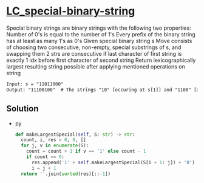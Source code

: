 # [LC_special-binary-string](https://leetcode.com/problems/special-binary-string)

Special binary strings are binary strings with the following two properties:
Number of 0's is equal to the number of 1's
Every prefix of the binary string has at least as many 1's as 0's
Given special binary string s
Move consists of choosing two consecutive, non-empty, special substrings of s, and swapping them
2 strs are consecutive if last character of first string is exactly 1 idx before first character of second string
Return lexicographically largest resulting string possible after applying mentioned operations on string

```txt
Input: s = "11011000"
Output: "11100100"  # The strings "10" [occuring at s[1]] and "1100" [at s[3]] are swapped.
```

## Solution

* py

  ```py
  def makeLargestSpecial(self, S: str) -> str:
    count, i, res = 0, 0, []
    for j, v in enumerate(S):
      count = count + 1 if v == '1' else count - 1
      if count == 0:
        res.append('1' + self.makeLargestSpecial(S[i + 1: j]) + '0')
        i = j + 1
    return ''.join(sorted(res)[::-1])
  ```
